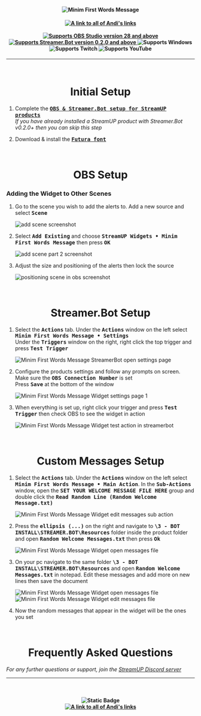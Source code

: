 <h4 align="center">
  <img src="../Assets/Minim First Words Message Widget - Banner.png" alt="Minim First Words Message">
</h4>

<h4 align="center">
  <a href="https://doras.to/andilippi">
    <img alt="A link to all of Andi's links" src="https://img.shields.io/badge/Created%20by%20Andi%20Stone%20(Andilippi)-white?style=for-the-badge">
  </a>
  <br><br>
    <a href="https://obsproject.com">
        <img alt="Supports OBS Studio version 28 and above" src="https://img.shields.io/badge/OBS Studio-28%2B-FFFFFF?style=for-the-badge&labelColor=1e1a1d">
    </a>
    <a href="https://streamer.bot">
        <img alt="Supports Streamer.Bot version 0.2.0 and above" src="https://img.shields.io/badge/Streamer.Bot-v0.2.0+-%23FFFFFF?style=for-the-badge&labelColor=9038e8">
    </a>
    <img alt="Supports Windows" src="https://img.shields.io/badge/Windows-%23FFFFFF?style=for-the-badge&logo=windows&labelColor=00a2ed">
  <br>
  <img alt="Supports Twitch" src="https://img.shields.io/badge/Supports Twitch-6441a5?style=for-the-badge&logo=twitch&logoColor=white">
  <img alt="Supports YouTube" src="https://img.shields.io/badge/Supports YouTube-red?style=for-the-badge&logo=youtube&logoColor=white"> 
</h4>

---

<br>

<h1 align="center">Initial Setup
</h1>

1. Complete the <kbd><b><a href="https://github.com/StreamUPTips/ReadMe-Files/blob/main/StreamUP-Product-Install-Guide.md">OBS & Streamer.Bot setup for StreamUP products</b></kbd><br></a>
*If you have already installed a StreamUP product with Streamer.Bot v0.2.0+ then you can skip this step*

2. Download & install the <kbd><b><a href="https://www.wfonts.com/font/futura">Futura font</b></kbd></a><br>

<br>

<h1 align="center">OBS Setup
</h1>
<h3>Adding the Widget to Other Scenes</h3>

1. Go to the scene you wish to add the alerts to. Add a new source and select <kbd><b>Scene</b></kbd><br>

    <img src="../Assets/Minim First Words Message Widget - OBS Add Scene 1.png" alt="add scene screenshot"><br>

1. Select <kbd><b>Add Existing</b></kbd> and choose <kbd><b>StreamUP Widgets • Minim First Words Message</b></kbd> then press <kbd><b>OK</b></kbd><br>

    <img src="../Assets/Minim First Words Message Widget - OBS Add Scene 2.png" alt="add scene part 2 screenshot"><br>

1. Adjust the size and positioning of the alerts then lock the source<br>

    <img src="../Assets/Minim First Words Message Widget - Position In OBS.png" alt="positioning scene in obs screenshot">

<br>

<h1 align="center">
        Streamer.Bot Setup
</h1>

1. Select the <kbd><b>Actions</b></kbd> tab. Under the <kbd><b>Actions</b></kbd> window on the left select <kbd><b>Minim First Words Message • Settings</b></kbd><br>
Under the <kbd><b>Triggers</b></kbd> window on the right, right click the top trigger and press <kbd><b>Test Trigger</b></kbd><br>

   <img src="../Assets/Minim First Words Message Widget - Open Settings.png" alt="Minim First Words Message StreamerBot open settings page"><br>

2. Configure the products settings and follow any prompts on screen. Make sure the <kbd><b>OBS Connection Number</b></kbd> is set<br>
Press <kbd><b>Save</b></kbd> at the bottom of the window<br>

    <img src="../Assets/Minim First Words Message Widget - Settings 1.png" alt="Minim First Words Message Widget settings page 1">

3.  When everything is set up, right click your trigger and press <kbd><b>Test Trigger</b></kbd> then check OBS to see the widget in action<br>

    <img src="../Assets/Minim First Words Message Widget - Test Main Action.png" alt="Minim First Words Message Widget test action in streamerbot"><br>

<br>

<h1 align="center">
        Custom Messages Setup
</h1>

1. Select the <kbd><b>Actions</b></kbd> tab. Under the <kbd><b>Actions</b></kbd> window on the left select <kbd><b>Minim First Words Message • Main Action</b></kbd>. In the <kbd><b>Sub-Actions</b></kbd> window, open the <kbd><b>SET YOUR WELCOME MESSAGE FILE HERE</b></kbd> group and double click the <kbd><b>Read Random Line (Random Welcome Message.txt)</b></kbd>

    <img src="../Assets/Minim First Words Message Widget - Edit Messages 1.png" alt="Minim First Words Message Widget edit messages sub action"><br>

2. Press the <kbd><b>ellipsis (...)</b></kbd> on the right and navigate to <kbd><b>\3 - BOT INSTALL\STREAMER.BOT\Resources</b></kbd> folder inside the product folder and open <kbd><b>Random Welcome Messages.txt</b></kbd> then press <kbd><b>Ok</b></kbd>

    <img src="../Assets/Minim First Words Message Widget - Edit Messages 2.png" alt="Minim First Words Message Widget open messages file"><br>

3. On your pc navigate to the same folder <kbd><b>\3 - BOT INSTALL\STREAMER.BOT\Resources</b></kbd> and open <kbd><b>Random Welcome Messages.txt</b></kbd> in notepad. Edit these messages and add more on new lines then save the document

    <img src="../Assets/Minim First Words Message Widget - Edit Messages 3.png" alt="Minim First Words Message Widget open messages file"><br>
    <img src="../Assets/Minim First Words Message Widget - Edit Messages 4.png" alt="Minim First Words Message Widget edit messages file"><br>

4. Now the random messages that appear in the widget will be the ones you set

<br>

<h1 align="center">
        Frequently Asked Questions
</h1>

*For any further questions or support, join the [StreamUP Discord server](https://discord.com/invite/RnDKRaVCEu?)*

---

<br>

<h4 align="center">
  <img alt="Static Badge" src="https://img.shields.io/badge/A%20StreamUP%20Product-%23fc6caf?style=for-the-badge"><br>
  <a href="https://doras.to/andilippi">
    <img alt="A link to all of Andi's links" src="https://img.shields.io/badge/Created%20by%20Andi%20Stone%20(Andilippi)-white?style=for-the-badge">
  </a>  
</h4>
